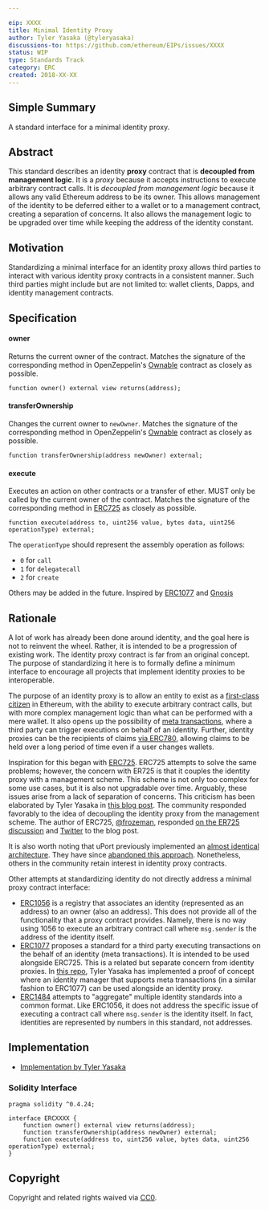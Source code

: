 ```yaml
---

eip: XXXX
title: Minimal Identity Proxy
author: Tyler Yasaka (@tyleryasaka)
discussions-to: https://github.com/ethereum/EIPs/issues/XXXX
status: WIP
type: Standards Track
category: ERC
created: 2018-XX-XX
---
```


## Simple Summary
A standard interface for a minimal identity proxy.

## Abstract

This standard describes an identity **proxy** contract that is **decoupled from management logic**. It is a *proxy* because it accepts instructions to execute arbitrary contract calls. It is *decoupled from management logic* because it allows any valid Ethereum address to be its owner. This allows management of the identity to be deferred either to a wallet or to a management contract, creating a separation of concerns. It also allows the management logic to be upgraded over time while keeping the address of the identity constant.

## Motivation

Standardizing a minimal interface for an identity proxy allows third parties to interact with various identity proxy contracts in a consistent manner. Such third parties might include but are not limited to: wallet clients, Dapps, and identity management contracts.

## Specification

#### owner

Returns the current owner of the contract. Matches the signature of the corresponding method in OpenZeppelin's [Ownable](https://github.com/OpenZeppelin/openzeppelin-solidity/blob/master/contracts/ownership/Ownable.sol) contract as closely as possible.

```
function owner() external view returns(address);
```

#### transferOwnership

Changes the current owner to `newOwner`. Matches the signature of the corresponding method in OpenZeppelin's [Ownable](https://github.com/OpenZeppelin/openzeppelin-solidity/blob/master/contracts/ownership/Ownable.sol) contract as closely as possible.

```
function transferOwnership(address newOwner) external;
```

#### execute

Executes an action on other contracts or a transfer of ether. MUST only be called by the current owner of the contract. Matches the signature of the corresponding method in [ERC725](https://github.com/ethereum/EIPs/issues/725) as closely as possible.

```
function execute(address to, uint256 value, bytes data, uint256 operationType) external;
```

The `operationType` should represent the assembly operation as follows:
- `0` for `call`
- `1` for `delegatecall`
- `2` for `create`

Others may be added in the future. Inspired by [ERC1077](https://eips.ethereum.org/EIPS/eip-1077) and [Gnosis](https://github.com/gnosis/safe-contracts/blob/master/contracts/Enum.sol#L7)

## Rationale
A lot of work has already been done around identity, and the goal here is not to reinvent the wheel. Rather, it is intended to be a progression of existing work. The identity proxy contract is far from an original concept. The purpose of standardizing it here is to formally define a minimum interface to encourage all projects that implement identity proxies to be interoperable.

The purpose of an identity proxy is to allow an entity to exist as a [first-class citizen](https://medium.com/@tyleryasaka/the-3-essentials-of-identity-in-ethereum-51fba7e1dd32) in Ethereum, with the ability to execute arbitrary contract calls, but with more complex management logic than what can be performed with a mere wallet. It also opens up the possibility of [meta transactions](https://medium.com/@austin_48503/ethereum-meta-transactions-90ccf0859e84), where a third party can trigger executions on behalf of an identity. Further, identity proxies can be the recipients of claims [via ERC780](https://github.com/ethereum/EIPs/issues/780), allowing claims to be held over a long period of time even if a user changes wallets.

Inspiration for this began with [ERC725](https://github.com/ethereum/EIPs/issues/725). ERC725 attempts to solve the same problems; however, the concern with ER725 is that it couples the identity proxy with a management scheme. This scheme is not only too complex for some use cases, but it is also not upgradable over time. Arguably, these issues arise from a lack of separation of concerns. This criticism has been elaborated by Tyler Yasaka in [this blog post](https://medium.com/@tyleryasaka/erc725-proposed-changes-ea2dc221136e). The community responded favorably to the idea of decoupling the identity proxy from the management scheme. The author of ERC725, [@frozeman](https://github.com/frozeman?tab=overview&from=2018-09-01&to=2018-09-30), responded [on the ER725 discussion](https://github.com/ethereum/EIPs/issues/725#issuecomment-431615263) and [Twitter](https://twitter.com/feindura/status/1053740219357380609) to the blog post.

It is also worth noting that uPort previously implemented an [almost identical architecture](https://github.com/uport-project/uport-identity/blob/develop/contracts/Proxy.sol). They have since [abandoned this approach](https://medium.com/uport/next-generation-uport-identity-app-released-59bbc32a83a0). Nonetheless, others in the community retain interest in identity proxy contracts.

Other attempts at standardizing identity do not directly address a minimal proxy contract interface:
- [ERC1056](https://github.com/ethereum/EIPs/issues/1056) is a registry that associates an identity (represented as an address) to an owner (also an address). This does not provide all of the functionality that a proxy contract provides. Namely, there is no way using 1056 to execute an arbitrary contract call where `msg.sender` is the address of the identity itself.
- [ERC1077](https://github.com/ethereum/EIPs/blob/master/EIPS/eip-1077.md) proposes a standard for a third party executing transactions on the behalf of an identity (meta transactions). It is intended to be used alongside ERC725. This is a related but separate concern from identity proxies. In [this repo](https://github.com/tyleryasaka/identity-proposals), Tyler Yasaka has implemented a proof of concept where an identity manager that supports meta transactions (in a similar fashion to ERC1077) can be used alongside an identity proxy.
- [ERC1484](https://github.com/ethereum/EIPs/issues/1495) attempts to "aggregate" multiple identity standards into a common format. Like ERC1056, it does not address the specific issue of executing a contract call where `msg.sender` is the identity itself. In fact, identities are represented by numbers in this standard, not addresses.


## Implementation

- [Implementation by Tyler Yasaka](https://github.com/tyleryasaka/identity-proposals)


### Solidity Interface
```
pragma solidity ^0.4.24;

interface ERCXXXX {
    function owner() external view returns(address);
    function transferOwnership(address newOwner) external;
    function execute(address to, uint256 value, bytes data, uint256 operationType) external;
}
```

## Copyright
Copyright and related rights waived via [CC0](https://creativecommons.org/publicdomain/zero/1.0/).
